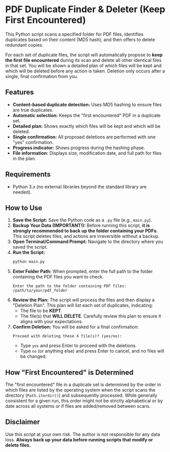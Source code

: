 # PDF Duplicate Finder & Deleter (Keep First Encountered)

This Python script scans a specified folder for PDF files, identifies duplicates based on their content (MD5 hash), and then offers to delete redundant copies.

For each set of duplicate files, the script will automatically propose to **keep the first file encountered** during its scan and delete all other identical files in that set. You will be shown a detailed plan of which files will be kept and which will be deleted before any action is taken. Deletion only occurs after a single, final confirmation from you.

## Features

*   **Content-based duplicate detection:** Uses MD5 hashing to ensure files are true duplicates.
*   **Automatic selection:** Keeps the "first encountered" PDF in a duplicate set.
*   **Detailed plan:** Shows exactly which files will be kept and which will be deleted.
*   **Single confirmation:** All proposed deletions are performed with one "yes" confirmation.
*   **Progress indicator:** Shows progress during the hashing phase.
*   **File information:** Displays size, modification date, and full path for files in the plan.

## Requirements

*   Python 3.x (no external libraries beyond the standard library are needed).

## How to Use

1.  **Save the Script:** Save the Python code as a `.py` file (e.g., `main.py`).
2.  **Backup Your Data (IMPORTANT!):** Before running this script, **it is strongly recommended to back up the folder containing your PDFs.** This script deletes files, and actions are irreversible without a backup.
3.  **Open Terminal/Command Prompt:** Navigate to the directory where you saved the script.
4.  **Run the Script:**
    ```bash
    python main.py
    ```
5.  **Enter Folder Path:** When prompted, enter the full path to the folder containing the PDF files you want to check.
    ```
    Enter the path to the folder containing PDF files: /path/to/your/pdf_folder
    ```
6.  **Review the Plan:** The script will process the files and then display a "Deletion Plan". This plan will list each set of duplicates, indicating:
    *   The file to be **KEPT**.
    *   The file(s) that **WILL DELETE**.
    Carefully review this plan to ensure it aligns with your expectations.
7.  **Confirm Deletion:** You will be asked for a final confirmation:
    ```
    Proceed with deleting these X file(s)? (yes/no):
    ```
    *   Type `yes` and press Enter to proceed with the deletions.
    *   Type `no` (or anything else) and press Enter to cancel, and no files will be changed.

## How "First Encountered" is Determined

The "first encountered" file in a duplicate set is determined by the order in which files are listed by the operating system when the script scans the directory (`Path.iterdir()`) and subsequently processed. While generally consistent for a given run, this order might not be strictly alphabetical or by date across all systems or if files are added/removed between scans.


## Disclaimer

Use this script at your own risk. The author is not responsible for any data loss. **Always back up your data before running scripts that modify or delete files.**
